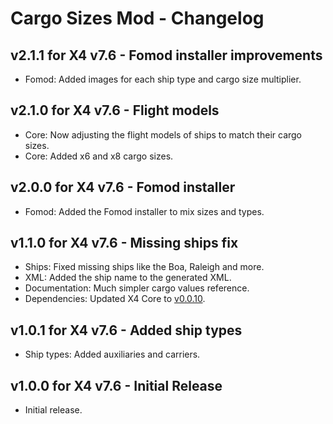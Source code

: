 # Cargo Sizes Mod - Changelog 

## v2.1.1 for X4 v7.6 - Fomod installer improvements
- Fomod: Added images for each ship type and cargo size multiplier.

## v2.1.0 for X4 v7.6 - Flight models
- Core: Now adjusting the flight models of ships to match their cargo sizes.
- Core: Added x6 and x8 cargo sizes.

## v2.0.0 for X4 v7.6 - Fomod installer
- Fomod: Added the Fomod installer to mix sizes and types.

## v1.1.0 for X4 v7.6 - Missing ships fix
- Ships: Fixed missing ships like the Boa, Raleigh and more.
- XML: Added the ship name to the generated XML.
- Documentation: Much simpler cargo values reference.
- Dependencies: Updated X4 Core to [v0.0.10](https://github.com/Mistralys/x4-core/releases/tag/0.0.10).

## v1.0.1 for X4 v7.6 - Added ship types
- Ship types: Added auxiliaries and carriers.

## v1.0.0 for X4 v7.6 - Initial Release
- Initial release.
